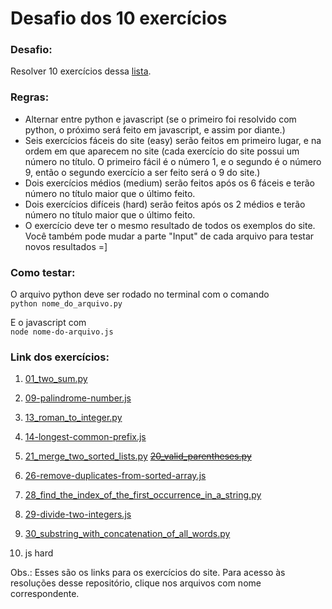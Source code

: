 # Desafio dos 10 exercícios

### Desafio:
Resolver 10 exercícios dessa [lista](https://leetcode.com/problemset/all/?sorting=W3t9XQ%3D%3D).

### Regras:
- Alternar entre python e javascript (se o primeiro foi resolvido com python, o próximo será feito em javascript, e assim por diante.)
- Seis exercícios fáceis do site (easy) serão feitos em primeiro lugar, e na ordem em que aparecem no site (cada exercício do site possui um número no título. O primeiro fácil é o número 1, e o segundo é o número 9, então o segundo exercício a ser feito será o 9 do site.)
- Dois exercícios médios (medium) serão feitos após os 6 fáceis e terão número no título maior que o último feito.
- Dois exercícios difíceis (hard) serão feitos após os 2 médios e terão número no título maior que o último feito.
- O exercício deve ter o mesmo resultado de todos os exemplos do site. Você também pode mudar a parte "Input" de cada arquivo para testar novos resultados =]

### Como testar:
  
O arquivo python deve ser rodado no terminal com o comando  
```python nome_do_arquivo.py```  
  
E o javascript com  
```node nome-do-arquivo.js```

### Link dos exercícios:
1. [01_two_sum.py](https://leetcode.com/problems/two-sum/)
2. [09-palindrome-number.js](https://leetcode.com/problems/palindrome-number/)
3. [13_roman_to_integer.py](https://leetcode.com/problems/roman-to-integer/)
4. [14-longest-common-prefix.js](https://leetcode.com/problems/longest-common-prefix/)
5. [21_merge_two_sorted_lists.py](https://leetcode.com/problems/merge-two-sorted-lists/)
~~[20_valid_parentheses.py](https://leetcode.com/problems/valid-parentheses/)~~
6. [26-remove-duplicates-from-sorted-array.js](https://leetcode.com/problems/remove-duplicates-from-sorted-array/)

7. [28_find_the_index_of_the_first_occurrence_in_a_string.py](https://leetcode.com/problems/find-the-index-of-the-first-occurrence-in-a-string/)
8. [29-divide-two-integers.js](https://leetcode.com/problems/divide-two-integers/)

9. [30_substring_with_concatenation_of_all_words.py](https://leetcode.com/problems/substring-with-concatenation-of-all-words/)
10. js hard

Obs.: Esses são os links para os exercícios do site. Para acesso às resoluções desse repositório, clique nos arquivos com nome correspondente.
